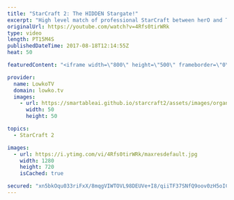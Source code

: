 ```yaml
---
title: "StarCraft 2: The HIDDEN Stargate!"
excerpt: "High level match of professional StarCraft between herO and TY. Subscribe for more videos: http://lowko.tv/youtube Thor Drops: https://goo.gl/qLy6vz  Proxying a Stargate out in the open is always an option, in particular when you know precisely where your opponent will not be able to see it. In this"
originalUrl: https://youtube.com/watch?v=4Rfs0tirWRk
type: video
length: PT15M4S
publishedDateTime: 2017-08-18T12:14:55Z
heat: 50

featuredContent: "<iframe width=\"800\" height=\"500\" frameborder=\"0\" src=\"https://www.youtube.com/embed/4Rfs0tirWRk\" allow=\"accelerometer; autoplay; encrypted-media; gyroscope; picture-in-picture\" allowfullscreen></iframe>"

provider:
  name: LowkoTV
  domain: lowko.tv
  images:
    - url: https://smartableai.github.io/starcraft2/assets/images/organizations/lowko.tv-50x50.jpg
      width: 50
      height: 50

topics:
  - StarCraft 2

images:
  - url: https://i.ytimg.com/vi/4Rfs0tirWRk/maxresdefault.jpg
    width: 1280
    height: 720
    isCached: true

secured: "xn5bkOqu033riFxX/8mqgVIWTOVL98DEUVe+I8/qiiTF37SNfQ9oov0zH5oICPCCY0qJLq3fZWs68BclanW+gISJQvcOYIjt5WJiAbcY2qmryzmbfvsWgphwR8h5w5dxWfI1vbA9DFP0sj66ff+D2LQXH+Fk1AlBH1/VkPsdnnzVEYxSpEbtBDkmiKznnh7uGjiYw7JWHaLB9+gogO8wTdiQdipq8hVFetZCuqvBOSb2fBfJUTAs6FPIRb9bVcZkHWIcax5GTPNYNiBPBfIB52v7JXEpMlSwYxFb8UTWtBWl5AthIqEF3oi8naoVDe8o5jOa0CoaJEPCS+YCCft6CXrlfCgbtww9UWi33k52nPha5Le2qP+fLclnabn+hfdkJhikI9UL1KfU981rAPhIMy545Bs7gE/NoBx1hXzDPoY=;vjkpetAMkqDb4m4nLwAkiA=="
---
```


